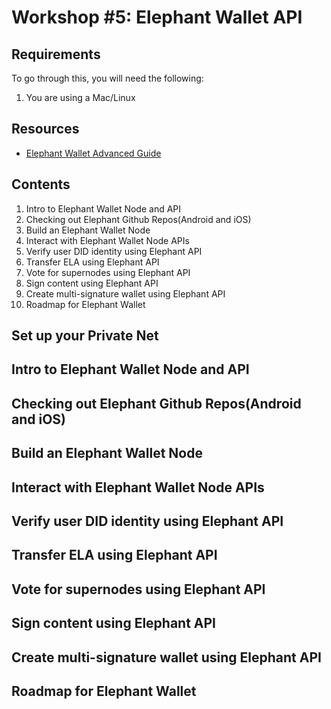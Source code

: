 # Workshop #5: Elephant Wallet API

## Requirements

To go through this, you will need the following:

1. You are using a Mac/Linux

## Resources
- [Elephant Wallet Advanced Guide](https://github.com/elastos/Elastos.Developer.Doc/blob/master/EN/6.%20Advanced%20Guides/11.%20ElephantWallet.md)


## Contents

1. Intro to Elephant Wallet Node and API
2. Checking out Elephant Github Repos(Android and iOS)
3. Build an Elephant Wallet Node
4. Interact with Elephant Wallet Node APIs
5. Verify user DID identity using Elephant API
6. Transfer ELA using Elephant API
7. Vote for supernodes using Elephant API
8. Sign content using Elephant API
9. Create multi-signature wallet using Elephant API
10. Roadmap for Elephant Wallet 

## Set up your Private Net


## Intro to Elephant Wallet Node and API


## Checking out Elephant Github Repos(Android and iOS)


## Build an Elephant Wallet Node


## Interact with Elephant Wallet Node APIs


## Verify user DID identity using Elephant API


## Transfer ELA using Elephant API


## Vote for supernodes using Elephant API


## Sign content using Elephant API


## Create multi-signature wallet using Elephant API


## Roadmap for Elephant Wallet 
